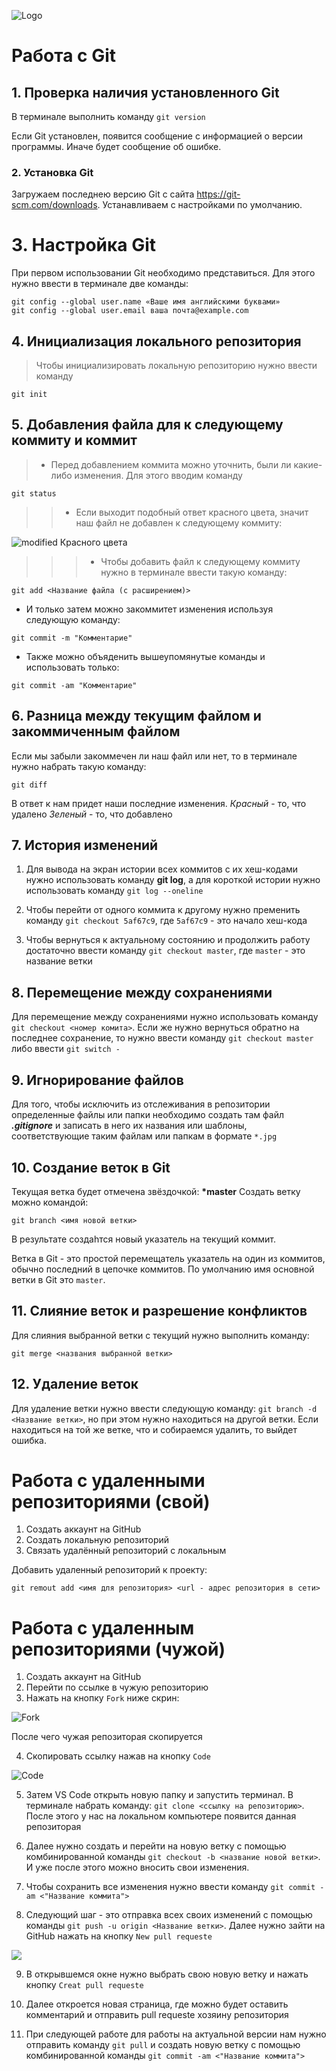 ![Logo](git.jpg)
# Работа с Git
## 1. Проверка наличия установленного Git
В терминале выполнить команду `git version`

Если Git установлен, появится сообщение с информацией о версии программы. Иначе будет сообщение об ошибке.

### 2. Установка Git
Загружаем последнею версию Git с сайта https://git-scm.com/downloads. Устанавливаем с настройками по умолчанию.

# 3. Настройка Git

При первом использовании Git необходимо представиться. Для этого нужно ввести в терминале две команды: 
```
git config --global user.name «Ваше имя английскими буквами»
git config --global user.email ваша почта@example.com
```
## 4.  Инициализация локального репозитория
>Чтобы инициализировать локальную репозиторию нужно ввести команду 
```
git init
```

## 5.  Добавления файла для к следующему коммиту и коммит
>* Перед добавлением коммита можно уточнить, были ли какие-либо изменения. Для этого вводим команду 
```
git status
```
>>* Если выходит подобный ответ красного цвета, значит наш файл не добавлен к следующему коммиту: 

![modified Красного цвета](https://media.slid.es/uploads/433121/images/2201629/gitstatus.png)
>>>* Чтобы добавить файл к следующему коммиту нужно в терминале ввести такую команду:
```
git add <Название файла (с расширением)>
```
* И только затем можно закоммитет изменения используя следующую команду: 
```
git commit -m "Комментарие"
```
* Также можно объяденить вышеупомянутые команды и использовать только:
```
git commit -am "Комментарие"
```
## 6. Разница между текущим файлом и закоммиченным файлом

Если мы забыли закоммечен ли наш файл или нет, то в терминале нужно набрать такую команду: 
```
git diff
```
В ответ к нам придет наши последние изменения. 
*Красный* - то, что удалено
*Зеленый* - то, что добавлено
## 7. История изменений
1) Для вывода на экран истории всех коммитов с их хеш-кодами нужно использовать команду **git log**, а для короткой истории нужно использовать команду `git log --oneline`

2) Чтобы перейти от одного коммита к другому
нужно пременить команду `git checkout 5af67c9`, где `5af67c9` - это начало хеш-кода

3) Чтобы вернуться к актуальному состоянию и продолжить работу достаточно ввести команду `git checkout master`, где `master` - это название ветки

## 8. Перемещение между сохранениями 

Для перемещение между сохранениями нужно использовать команду `git checkout <номер комита>`. Если же нужно вернуться обратно на последнее сохранение, то нужно ввести команду `git checkout master` либо ввести `git switch -`

## 9. Игнорирование файлов

Для того, чтобы исключить из отслеживания в репозитории определенные файлы или папки необходимо создать там файл ***.gitignore*** и записать в него их названия или шаблоны, соответствующие таким файлам или папкам в формате `*.jpg`

## 10. Создание веток в Git

Текущая ветка будет отмечена звёздочкой: **\*master**
Создать ветку можно командой:
```
git branch <имя новой ветки>
```
В результате создаһтся новый указатель на текущий коммит. 

Ветка в Git - это простой перемещатель указатель на один из коммитов, обычно последний в цепочке коммитов. 
По умолчанию имя основной ветки в Git это `master`.

## 11. Слияние веток и разрешение конфликтов 
Для слияния выбранной ветки с текущий нужно выполнить команду: 
```
git merge <названия выбранной ветки>
```

## 12. Удаление веток
Для удаление ветки нужно ввести следующую команду: `git branch -d <Название ветки>`, но при этом нужно находиться на другой ветки. Если находиться на той же ветке, что и собираемся удалить, то выйдет ошибка.

# Работа с удаленными репозиториями (свой)

1. Создать аккаунт на GitHub
2. Создать локальную репозиторий
3. Связать удалённый репозиторий с локальным

Добавить удаленный репозиторий к проекту:
```
git remout add <имя для репозитория> <url - адрес репозитория в сети>
```

# Работа с удаленным репозиториями (чужой)

1. Создать аккаунт на GitHub
2. Перейти по ссылке в чужую репозиторию
3. Нажать на кнопку `Fork` ниже скрин:

![Fork](fork.png)

После чего чужая репозиторая скопируется

4. Скопировать ссылку нажав на кнопку `Code`

![Code](Code.png)

5. Затем VS Code открыть новую папку и запустить терминал. В терминале набрать команду: `git clone <ссылку на репозиторию>`. После этого у нас на локальном компьютере появится данная репозиторая

6. Далее нужно создать и перейти на новую ветку с помощью комбинированной команды `git checkout -b <название новой ветки>`. И уже после этого можно вносить свои изменения.

7. Чтобы сохранить все изменения нужно ввести команду `git commit -am <"Название коммита">` 

8. Следующий шаг - это отправка всех своих изменений с помощью команды `git push -u origin <Название ветки>`. Далее нужно зайти на GitHub нажать на кнопку `New pull requeste`

![](Pull_requeste.png)

9. В открывшемся окне нужно выбрать свою новую ветку и нажать кнопку `Creat pull requeste`

10. Далее откроется новая страница, где можно будет оставить комментарий и отправить pull requeste хозяину репозитория

9. При следующей работе для работы на актуальной версии нам нужно отправить команду `git pull` и создать новую ветку с помощью комбинированной команды `git commit -am <"Название коммита">`